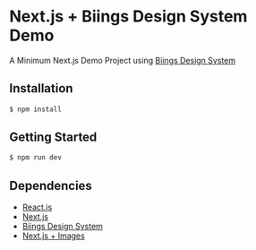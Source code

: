 # Next.js + Biings Design System Demo

A Minimum Next.js Demo Project using [Biings Design System](https://biings.design/)

## Installation

```bash
$ npm install
```

## Getting Started
```bash
$ npm run dev
```

## Dependencies

- [React.js](https://github.com/facebook/react)
- [Next.js](https://github.com/vercel/next.js)
- [Biings Design System](https://github.com/Biings/biings-ds)
- [Next.js + Images](https://github.com/twopluszero/next-images)

